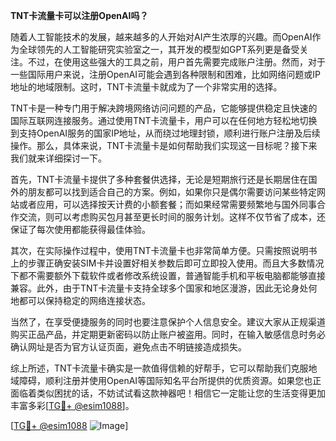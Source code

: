 **TNT卡流量卡可以注册OpenAI吗？**

随着人工智能技术的发展，越来越多的人开始对AI产生浓厚的兴趣。而OpenAI作为全球领先的人工智能研究实验室之一，其开发的模型如GPT系列更是备受关注。不过，在使用这些强大的工具之前，用户首先需要完成账户注册。然而，对于一些国际用户来说，注册OpenAI可能会遇到各种限制和困难，比如网络问题或IP地址的地域限制。这时，TNT卡流量卡就成为了一个非常实用的选择。

TNT卡是一种专门用于解决跨境网络访问问题的产品，它能够提供稳定且快速的国际互联网连接服务。通过使用TNT卡流量卡，用户可以在任何地方轻松地切换到支持OpenAI服务的国家IP地址，从而绕过地理封锁，顺利进行账户注册及后续操作。那么，具体来说，TNT卡流量卡是如何帮助我们实现这一目标呢？接下来我们就来详细探讨一下。

首先，TNT卡流量卡提供了多种套餐供选择，无论是短期旅行还是长期居住在国外的朋友都可以找到适合自己的方案。例如，如果你只是偶尔需要访问某些特定网站或者应用，可以选择按天计费的小额套餐；而如果经常需要频繁地与国外同事合作交流，则可以考虑购买包月甚至更长时间的服务计划。这样不仅节省了成本，还保证了每次使用都能获得最佳体验。

其次，在实际操作过程中，使用TNT卡流量卡也非常简单方便。只需按照说明书上的步骤正确安装SIM卡并设置好相关参数后即可立即投入使用。而且大多数情况下都不需要额外下载软件或者修改系统设置，普通智能手机和平板电脑都能够直接兼容。此外，由于TNT卡流量卡支持全球多个国家和地区漫游，因此无论身处何地都可以保持稳定的网络连接状态。

当然了，在享受便捷服务的同时也要注意保护个人信息安全。建议大家从正规渠道购买正品产品，并定期更新密码以防止账户被盗用。同时，在输入敏感信息时务必确认网址是否为官方认证页面，避免点击不明链接造成损失。

综上所述，TNT卡流量卡确实是一款值得信赖的好帮手，它可以帮助我们克服地域障碍，顺利注册并使用OpenAI等国际知名平台所提供的优质资源。如果您也正面临着类似困扰的话，不妨试试看这款神器吧！相信它一定能让您的生活变得更加丰富多彩[[TG💪+ @esim1088](https://t.me/s/esim1088)]。

[[TG💪+ @esim1088](https://t.me/s/esim1088) ![Image](https://i.postimg.cc/4NQfJmqS/Snipaste-2025-05-13-00-14-12.png)]